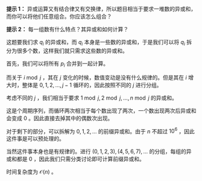**提示 1：** 异或运算又有结合律又有交换律，所以题目相当于要求一堆数的异或和，而你可以将他们任意组合。你应该怎么组合？

**提示 2：** 每一组数有什么特点？其异或和如何计算？

这题要我们求 $q_i$ 的异或和，而 $q_i$ 本身是一些数的异或和，于是我们可以将 $q_i$ 拆分为很多个数，这样我们就只需求这些数的异或和。

首先，我们可以将所有 $p_i$ 合并到一起计算。

而关于 $i\bmod j$ ，其在 $j$ 变化的时候，数值变动是没有什么规律的。但是其在 $i$ 增大时，整体是 $0,1,2,\dots, j-1$ 循环的，因此按照不同的 $j$ 进行分组。

考虑不同的 $j$ ，我们相当于要求 $1\bmod j, 2\bmod j,\dots, n\bmod j$ 的异或和。

这是个周期序列，而循环两次相当于每个数出现了两次，一个数出现两次后异或和会变成 $0$ 。因此直接去掉其中的偶数次出现。

对于剩下的部分，可以拆解为 $0,1,2,\dots$ 的前缀异或和。由于 $n$ 不超过 $10^6$ ，因此这件事是可以预处理的。

当然这件事本身也是有规律的。进行 $(0,1,2,3),(4,5,6,7),\dots$ 的分组，每组的异或和都是 $0$ ，因此我们只需分类讨论即可计算前缀异或和。

时间复杂度为 $\mathcal{O}(n)$ 。
